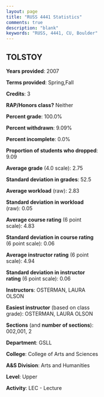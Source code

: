 ```yaml
---
layout: page
title: "RUSS 4441 Statistics"
comments: true
description: "blank"
keywords: "RUSS, 4441, CU, Boulder"
--- 
```

<head>
<script src="https://ajax.googleapis.com/ajax/libs/jquery/2.1.3/jquery.min.js"></script>
<script src="https://dl.dropboxusercontent.com/s/pc42nxpaw1ea4o9/highcharts.js?dl=0"></script>
<!-- <script src="../assets/js/highcharts.js"></script> -->
<style type="text/css">@font-face {
	font-family: "Bebas Neue";
	src: url(https://www.filehosting.org/file/details/544349/BebasNeue%20Regular.otf) format("opentype");
	}
	h1.Bebas { 
		font-family: "Bebas Neue", Verdana, Tahoma;
	}
</style>
</head>
<body>
	<div id="container" style="float: right; width: 45%; height: 88%; margin-left: 2.5%; margin-right: 2.5%;"></div>
	<script language="JavaScript">
		$(document).ready(function() {
		var chart = {type: 'column'};
		var title = {text: 'Grade Distribution'};
		var xAxis = {categories: ['A','B','C','D','F'],crosshair: true};
		var yAxis = {min: 0,title: {text: 'Percentage'}};
		var tooltip = {headerFormat: '<center><b><span style="font-size:20px">{point.key}</span></b></center>',
		               pointFormat: '<td style="padding:0"><b>{point.y:.1f}%</b></td>',
		               footerFormat: '</table>',shared: true,useHTML: true};
		var plotOptions = {column: {pointPadding: 0.0,borderWidth: 0}};  
		var credits = {enabled: false};var series= [{name: 'Percent',data: [40.0,30.0,5.0,20.0,5.0,]}];
		var json = {};
		json.chart = chart;
		json.title = title;
		json.tooltip = tooltip;
		json.xAxis = xAxis;
		json.yAxis = yAxis;  
		json.series = series;
		json.plotOptions = plotOptions;  
		json.credits = credits;
		$('#container').highcharts(json);
	});
	</script>
</body>
			   
## TOLSTOY

**Years provided**: 2007

**Terms provided**: Spring,Fall

**Credits**: 3

**RAP/Honors class?** Neither

**Percent grade**: 100.0%

**Percent withdrawn**: 9.09%

**Percent incomplete**: 0.0%

**Proportion of students who dropped**: 9.09

**Average grade** (4.0 scale): 2.75

**Standard deviation in grades**: 52.5

**Average workload** (raw): 2.83

**Standard deviation in workload** (raw): 0.05

**Average course rating** (6 point scale): 4.83

**Standard deviation in course rating** (6 point scale): 0.06

**Average instructor rating** (6 point scale): 4.94

**Standard deviation in instructor rating** (6 point scale): 0.06

**Instructors**: OSTERMAN, LAURA OLSON

**Easiest instructor** (based on class grade): OSTERMAN, LAURA OLSON

**Sections** (and **number of sections**): 002,001, 2

**Department**: GSLL

**College**: College of Arts and Sciences

**A&S Division**: Arts and Humanities

**Level**: Upper

**Activity**: LEC - Lecture